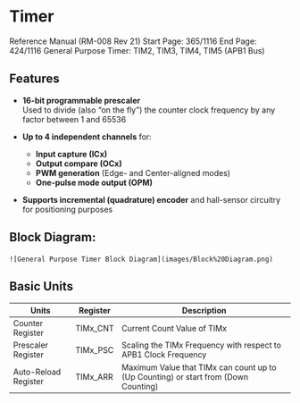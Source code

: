 # Timer

Reference Manual (RM-008 Rev 21) 
Start Page: 365/1116
End Page: 424/1116
General Purpose Timer: TIM2, TIM3, TIM4, TIM5 (APB1 Bus)

## Features

- **16-bit programmable prescaler**  
  Used to divide (also “on the fly”) the counter clock frequency by any factor between 1 and 65536

- **Up to 4 independent channels** for:
  - **Input capture (ICx)**
  - **Output compare (OCx)**
  - **PWM generation** (Edge- and Center-aligned modes)
  - **One-pulse mode output (OPM)**

- **Supports incremental (quadrature) encoder** and hall-sensor circuitry for positioning purposes


## Block Diagram:
	![General Purpose Timer Block Diagram](images/Block%20Diagram.png)

## Basic Units

| Units               | Register  | Description                                                                 |
|---------------------|-----------|-----------------------------------------------------------------------------|
| Counter Register    | TIMx_CNT  | Current Count Value of TIMx                                                 |
| Prescaler Register  | TIMx_PSC  | Scaling the TIMx Frequency with respect to APB1 Clock Frequency             |
| Auto-Reload Register| TIMx_ARR  | Maximum Value that TIMx can count up to (Up Counting) or start from (Down Counting) |
